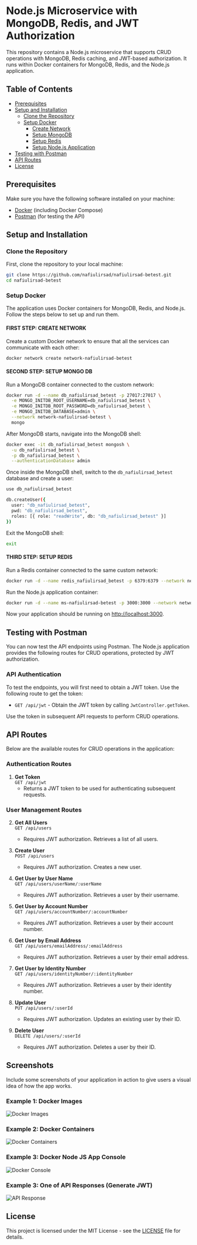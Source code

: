 # Node.js Microservice with MongoDB, Redis, and JWT Authorization

This repository contains a Node.js microservice that supports CRUD operations with MongoDB, Redis caching, and JWT-based authorization. It runs within Docker containers for MongoDB, Redis, and the Node.js application.

## Table of Contents

- [Prerequisites](#prerequisites)
- [Setup and Installation](#setup-and-installation)
  - [Clone the Repository](#clone-the-repository)
  - [Setup Docker](#setup-docker)
    - [Create Network](#first-step-create-network)
    - [Setup MongoDB](#second-step-setup-mongo-db)
    - [Setup Redis](#third-step-setup-redis)
    - [Setup Node.js Application](#fourth-step-setup-application)
- [Testing with Postman](#testing-with-postman)
- [API Routes](#api-routes)
- [License](#license)

## Prerequisites

Make sure you have the following software installed on your machine:

- [Docker](https://www.docker.com/get-started) (including Docker Compose)
- [Postman](https://www.postman.com/) (for testing the API)

## Setup and Installation

### Clone the Repository

First, clone the repository to your local machine:

```bash
git clone https://github.com/nafiulirsad/nafiulirsad-betest.git
cd nafiulirsad-betest
```

### Setup Docker

The application uses Docker containers for MongoDB, Redis, and Node.js. Follow the steps below to set up and run them.

#### FIRST STEP: CREATE NETWORK

Create a custom Docker network to ensure that all the services can communicate with each other:

```bash
docker network create network-nafiulirsad-betest
```

#### SECOND STEP: SETUP MONGO DB

Run a MongoDB container connected to the custom network:

```bash
docker run -d --name db_nafiulirsad_betest -p 27017:27017 \
  -e MONGO_INITDB_ROOT_USERNAME=db_nafiulirsad_betest \
  -e MONGO_INITDB_ROOT_PASSWORD=db_nafiulirsad_betest \
  -e MONGO_INITDB_DATABASE=admin \
  --network network-nafiulirsad-betest \
  mongo
```

After MongoDB starts, navigate into the MongoDB shell:

```bash
docker exec -it db_nafiulirsad_betest mongosh \
  -u db_nafiulirsad_betest \
  -p db_nafiulirsad_betest \
  --authenticationDatabase admin
```

Once inside the MongoDB shell, switch to the `db_nafiulirsad_betest` database and create a user:

```bash
use db_nafiulirsad_betest

db.createUser({
  user: "db_nafiulirsad_betest",
  pwd: "db_nafiulirsad_betest",
  roles: [{ role: "readWrite", db: "db_nafiulirsad_betest" }]
})
```

Exit the MongoDB shell:

```bash
exit
```

#### THIRD STEP: SETUP REDIS

Run a Redis container connected to the same custom network:

```bash
docker run -d --name redis_nafiulirsad_betest -p 6379:6379 --network network-nafiulirsad-betest redis
```

Run the Node.js application container:

```bash
docker run -d --name ms-nafiulirsad-betest -p 3000:3000 --network network-nafiulirsad-betest ms-nafiulirsad-betest
```

Now your application should be running on [http://localhost:3000](http://localhost:3000).

## Testing with Postman

You can now test the API endpoints using Postman. The Node.js application provides the following routes for CRUD operations, protected by JWT authorization.

### API Authentication

To test the endpoints, you will first need to obtain a JWT token. Use the following route to get the token:

- `GET /api/jwt` - Obtain the JWT token by calling `JwtController.getToken`.

Use the token in subsequent API requests to perform CRUD operations.

## API Routes

Below are the available routes for CRUD operations in the application:

### Authentication Routes

1. **Get Token**  
   `GET /api/jwt`  
   - Returns a JWT token to be used for authenticating subsequent requests.

### User Management Routes

2. **Get All Users**  
   `GET /api/users`  
   - Requires JWT authorization. Retrieves a list of all users.

3. **Create User**  
   `POST /api/users`  
   - Requires JWT authorization. Creates a new user.

4. **Get User by User Name**  
   `GET /api/users/userName/:userName`  
   - Requires JWT authorization. Retrieves a user by their username.

5. **Get User by Account Number**  
   `GET /api/users/accountNumber/:accountNumber`  
   - Requires JWT authorization. Retrieves a user by their account number.

6. **Get User by Email Address**  
   `GET /api/users/emailAddress/:emailAddress`  
   - Requires JWT authorization. Retrieves a user by their email address.

7. **Get User by Identity Number**  
   `GET /api/users/identityNumber/:identityNumber`  
   - Requires JWT authorization. Retrieves a user by their identity number.

8. **Update User**  
   `PUT /api/users/:userId`  
   - Requires JWT authorization. Updates an existing user by their ID.

9. **Delete User**  
   `DELETE /api/users/:userId`  
   - Requires JWT authorization. Deletes a user by their ID.

## Screenshots

Include some screenshots of your application in action to give users a visual idea of how the app works.

### Example 1: Docker Images
![Docker Images](https://github.com/user-attachments/assets/3790f928-cbd1-4f4e-9f57-d901e34a9d85)

### Example 2: Docker Containers
![Docker Containers](https://github.com/user-attachments/assets/c95bedb3-73b7-4c05-b267-dc444627871c)

### Example 3: Docker Node JS App Console
![Docker Console](https://github.com/user-attachments/assets/8efcffb6-9b66-40de-b05a-0d4bf2345431)

### Example 3: One of API Responses (Generate JWT)
![API Response](https://github.com/user-attachments/assets/88beace8-acb5-4513-8206-466a460290d5)

## License

This project is licensed under the MIT License - see the [LICENSE](LICENSE) file for details.
